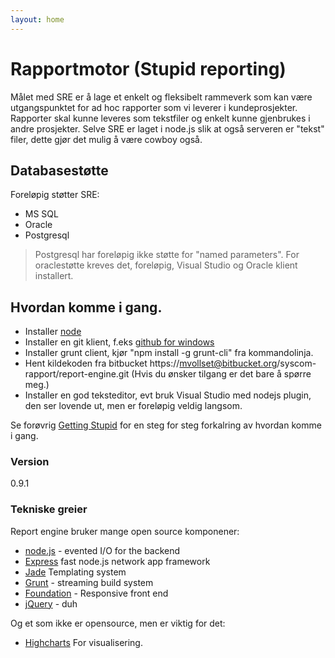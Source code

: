 ```yaml
---
layout: home
---
```

# Rapportmotor (Stupid reporting)

Målet med SRE er å lage et enkelt og fleksibelt rammeverk som kan være utgangspunktet for ad hoc rapporter som vi leverer i kundeprosjekter. Rapporter skal kunne leveres som tekstfiler og enkelt kunne gjenbrukes i andre prosjekter. Selve SRE er laget i node.js slik at også serveren er "tekst" filer, dette gjør det mulig å være cowboy også.

## Databasestøtte 
Foreløpig støtter SRE:
  - MS SQL
  - Oracle
  - Postgresql
>Postgresql har foreløpig ikke støtte for "named parameters". For oraclestøtte kreves det, foreløpig, Visual Studio og Oracle klient installert.

## Hvordan komme i gang.
- Installer [node](https://nodejs.org/en/) 
- Installer en git klient, f.eks [github for windows](https://desktop.github.com/)
- Installer grunt client, kjør "npm install -g grunt-cli" fra kommandolinja.
- Hent kildekoden fra bitbucket https://mvollset@bitbucket.org/syscom-rapport/report-engine.git (Hvis du ønsker tilgang er det bare å spørre meg.)
- Installer en god teksteditor, evt bruk Visual Studio med nodejs plugin, den ser lovende ut, men er foreløpig veldig langsom.

Se forøvrig [Getting Stupid](getting-stupid.html) for en steg for steg forkalring av hvordan komme i gang.


### Version
0.9.1

### Tekniske greier

Report engine bruker mange open source komponener:
* [node.js](http://nodejs.org) - evented I/O for the backend
* [Express](http://expressjs.com) fast node.js network app framework
* [Jade](http://jade-lang.com) Templating system
* [Grunt](http://gruntjs.com) - streaming build system
* [Foundation](http://foundation.zurb.com) - Responsive front end
* [jQuery](http://jquery.com) - duh

Og et som ikke er opensource, men er viktig for det:
* [Highcharts](http://highcharts.com) For visualisering.








